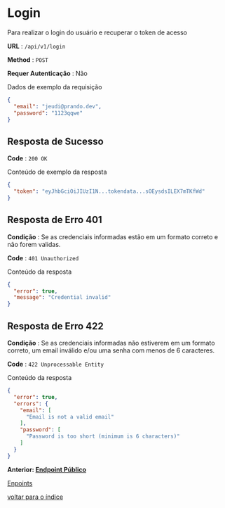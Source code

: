 # Login

Para realizar o login do usuário e recuperar o token de acesso  

**URL** : `/api/v1/login`

**Method** : `POST`

**Requer Autenticação** : Não

Dados de exemplo da requisição

```json
{
  "email": "jeudi@prando.dev",
  "password": "1123qqwe"
}
```

## Resposta de Sucesso

**Code** : `200 OK`

Conteúdo de exemplo da resposta

```json
{
  "token": "eyJhbGciOiJIUzI1N...tokendata...sOEysdsILEX7mTKfWd"
}
```

## Resposta de Erro 401

**Condição** : Se as credenciais informadas estão em um formato correto e não forem validas.

**Code** : `401 Unauthorized`

Conteúdo da resposta

```json
{
  "error": true,
  "message": "Credential invalid"
}
```

## Resposta de Erro 422

**Condição** : Se as credenciais informadas não estiverem em um formato correto, um email inválido e/ou uma senha com menos de 6 caracteres.

**Code** : `422 Unprocessable Entity`

Conteúdo da resposta

```json
{
  "error": true,
  "errors": {
    "email": [
      "Email is not a valid email"
    ],
    "password": [
      "Password is too short (minimum is 6 characters)"
    ]
  }
}
```

**Anterior: [Endpoint Público](../README.md#endpoint-público)**

[Enpoints](../README.md)

[voltar para o índice](../../../README.md#lista-de-conteúdo)
